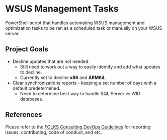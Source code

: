 # WSUS Management Tasks
PowerShell script that handles automating WSUS management and optimization tasks to be ran as a scheduled task or manually on your WSUS server.
## Project Goals
- Decline updates that are not needed.
    - Still need to work out a way to easily identify and add what updates to decline.
    - Currently set to decline **x86** and **ARM64**.
- Clear synchronizations reports - keeping a set number of days with a default predetermined.
    - Need to determine best way to handle SQL Server vs WID databases.
## References
Please refer to the [FOLKS Consulting DevOps Guidelines](https://github.com/folksconsulting) for reporting issues, contributing, code of conduct, and etc.
